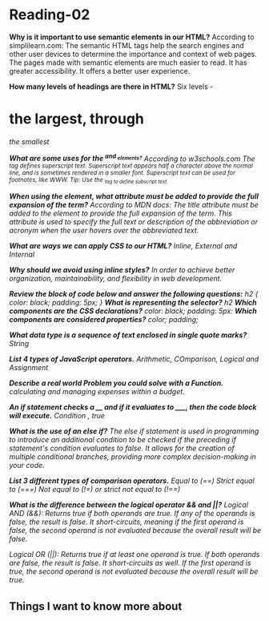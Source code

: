 # Reading-02 #

**Why is it important to use semantic elements in our HTML?**
According to simplilearn.com: The semantic HTML tags help the search engines and other user devices to determine the importance and context of web pages. The pages made with semantic elements are much easier to read. It has greater accessibility. It offers a better user experience.

**How many levels of headings are there in HTML?**
Six levels - <h1> the largest, through <h6> the smallest

**What are some uses for the <sup> and <sub> elements?**
According to w3schools.com The <sup> tag defines superscript text. Superscript text appears half a character above the normal line, and is sometimes rendered in a smaller font. Superscript text can be used for footnotes, like WWW. Tip: Use the <sub> tag to define subscript text.

**When using the <abbr> element, what attribute must be added to provide the full expansion of the term?**
According to MDN docs: The title attribute must be added to the <abbr> element to provide the full expansion of the term. This attribute is used to specify the full text or description of the abbreviation or acronym when the user hovers over the abbreviated text.

**What are ways we can apply CSS to our HTML?**
Inline, External and Internal

**Why should we avoid using inline styles?**
In order to achieve better organization, maintainability, and flexibility in web development.

**Review the block of code below and answer the following questions:**
   h2 {
     color: black;
     padding: 5px;
   }
**What is representing the selector?**
h2
**Which components are the CSS declarations?**
color: black;
padding: 5px:
**Which components are considered properties?**
color;
padding;

**What data type is a sequence of text enclosed in single quote marks?**
String

**List 4 types of JavaScript operators.**
Arithmetic, COmparison, Logical and Assignment

**Describe a real world Problem you could solve with a Function.**
calculating and managing expenses within a budget.

**An if statement checks a __ and if it evaluates to ___, then the code block will execute.**
Condition , true

**What is the use of an else if?**
The else if statement is used in programming to introduce an additional condition to be checked if the preceding if statement's condition evaluates to false. It allows for the creation of multiple conditional branches, providing more complex decision-making in your code.

**List 3 different types of comparison operators.**
Equal to (==)
Strict equal to (===)
Not equal to (!=) or strict not equal to (!==)

**What is the difference between the logical operator && and ||?**
Logical AND (&&):
Returns true if both operands are true.
If any of the operands is false, the result is false.
It short-circuits, meaning if the first operand is false, the second operand is not evaluated because the overall result will be false.

Logical OR (||):
Returns true if at least one operand is true.
If both operands are false, the result is false.
It short-circuits as well. If the first operand is true, the second operand is not evaluated because the overall result will be true.

## Things I want to know more about ##